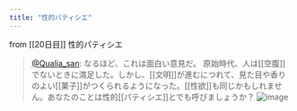 ```yaml
---
title: "性的パティシエ"
---
```


from [[20日目]]
性的パティシエ
> [@Qualia_san](https://twitter.com/Qualia_san/status/1592545853541330944?s=20&t=MEMMEFunMNJ_5RYKaSlwFw): なるほど、これは面白い意見だ。
> 原始時代、人は[[空腹]]でないときに満足した。しかし、[[文明]]が進むにつれて、見た目や香りのよい[[菓子]]がつくられるようになった。[[性欲]]も同じかもしれません。あなたのことは性的[[パティシエ]]とでも呼びましょうか？
> ![image](https://pbs.twimg.com/media/FhnbuixVsAAjpv9.png)
